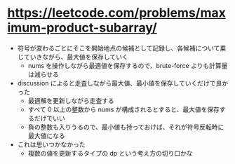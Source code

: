 # https://leetcode.com/problems/maximum-product-subarray/

- 符号が変わるごとにそこを開始地点の候補として記録し、各候補について乗じていきながら、最大値を保存していく
  - nums を操作しながら最適値を保存するので、brute-force よりも計算量は減らせる
- discussion によると走査しながら最大値、最小値を保存していくだけで良かった
  - 最適解を更新しながら走査する
  - すべて 0 以上の整数から nums が構成されるとすると、最大値を保存するだけでいい
  - 負の整数も入りうるので、最小値も持っておけば、それが符号反転時に最大値になる
- これは思いつかなかった
  - 複数の値を更新するタイプの dp という考え方の切り口かな
